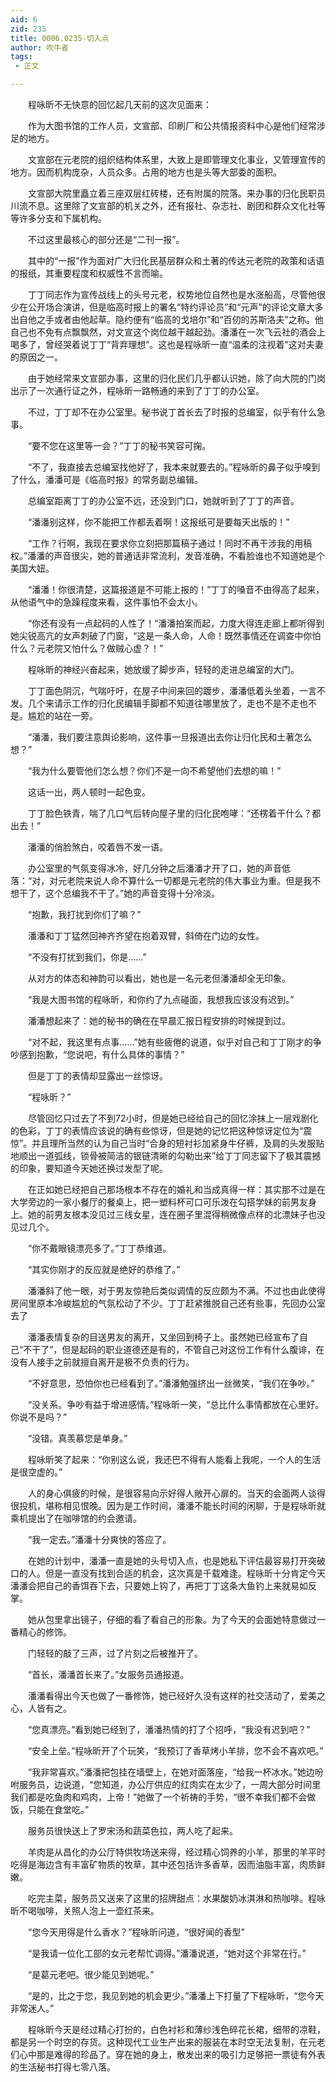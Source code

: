 ```yaml
---
aid: 6
zid: 235
title: 0006.0235-切入点
author: 吹牛者
tags: 
 - 正文

---
```




　　程咏昕不无快意的回忆起几天前的这次见面来：

　　作为大图书馆的工作人员，文宣部、印刷厂和公共情报资料中心是他们经常涉足的地方。

　　文宣部在元老院的组织结构体系里，大致上是即管理文化事业，又管理宣传的地方。因而机构庞杂，人员众多。占用的地方也是头等大部委的面积。

　　文宣部大院里矗立着三座双层红砖楼，还有附属的院落。来办事的归化民职员川流不息。这里除了文宣部的机关之外，还有报社、杂志社、剧团和群众文化社等等许多分支和下属机构。

　　不过这里最核心的部分还是“二刊一报”。

　　其中的“一报”作为面对广大归化民基层群众和土著的传达元老院的政策和话语的报纸，其重要程度和权威性不言而喻。

　　丁丁同志作为宣传战线上的头号元老，权势地位自然也是水涨船高，尽管他很少在公开场合演讲，但是临高时报上的署名“特约评论员”和“元声”的评论文章大多出自他之手或者由他起草。隐约便有“临高的戈培尔”和“百仞的苏斯洛夫”之称。他自己也不免有点飘飘然，对文宣这个岗位越干越起劲。潘潘在一次飞云社的酒会上喝多了，曾经哭着说丁丁“背弃理想”。这也是程咏昕一直“温柔的注视着”这对夫妻的原因之一。

　　由于她经常来文宣部办事，这里的归化民们几乎都认识她，除了向大院的门岗出示了一次通行证之外，程咏昕一路畅通的来到了丁丁的办公室。

　　不过，丁丁却不在办公室里。秘书说丁首长去了时报的总编室，似乎有什么急事。

　　“要不您在这里等一会？”丁丁的秘书笑容可掬。

　　“不了，我直接去总编室找他好了，我本来就要去的。”程咏昕的鼻子似乎嗅到了什么，潘潘可是《临高时报》的常务副总编辑。

　　总编室距离丁丁的办公室不远，还没到门口，她就听到了丁丁的声音。

　　“潘潘别这样，你不能把工作都丢着啊！这报纸可是要每天出版的！”

　　“工作？行啊，我现在要求你立刻把那篇稿子通过！同时不再干涉我的用稿权。”潘潘的声音很尖，她的普通话非常流利，发音准确，不看脸谁也不知道她是个美国大妞。

　　“潘潘！你很清楚，这篇报道是不可能上报的！”丁丁的嗓音不由得高了起来，从他语气中的急躁程度来看，这件事怕不会太小。

　　“你还有没有一点起码的人性了！”潘潘拍案而起，力度大得连走廊上都听得到她尖锐高亢的女声刺破了门窗，“这是一条人命，人命！既然事情还在调查中你怕什么？元老院又怕什么？做贼心虚？！”

　　程咏昕的神经兴奋起来，她放缓了脚步声，轻轻的走进总编室的大门。

　　丁丁面色阴沉，气喘吁吁，在屋子中间来回的踱步，潘潘低着头坐着，一言不发。几个来请示工作的归化民编辑手脚都不知道往哪里放了，走也不是不走也不是。尴尬的站在一旁。

　　“潘潘，我们要注意舆论影响，这件事一旦报道出去你让归化民和土著怎么想？”

　　“我为什么要管他们怎么想？你们不是一向不希望他们去想的嘛！”

　　这话一出，两人顿时一起色变。

　　丁丁脸色铁青，喘了几口气后转向屋子里的归化民咆哮：“还楞着干什么？都出去！”

　　潘潘的俏脸煞白，咬着唇不发一语。

　　办公室里的气氛变得冰冷，好几分钟之后潘潘才开了口，她的声音低落：“对，对元老院来说人命不算什么一切都是元老院的伟大事业为重。但是我不想干了，这个总编我不干了。”她的声音变得十分冷淡。

　　“抱歉，我打扰到你们了嘛？”

　　潘潘和丁丁猛然回神齐齐望在抱着双臂，斜倚在门边的女性。

　　“不没有打扰到我们，你是……”

　　从对方的体态和神韵可以看出，她也是一名元老但潘潘却全无印象。

　　“我是大图书馆的程咏昕，和你约了九点碰面，我想我应该没有迟到。”

　　潘潘想起来了：她的秘书的确在在早晨汇报日程安排的时候提到过。

　　“对不起，我这里有点事……”她有些疲倦的说道，似乎对自己和丁丁刚才的争吵感到抱歉，“您说吧，有什么具体的事情？”

　　但是丁丁的表情却显露出一丝惊讶。

　　“程咏昕？”

　　尽管回忆只过去了不到72小时，但是她已经给自己的回忆涂抹上一层戏剧化的色彩，丁丁的表情应该说的确有些惊讶，但是她的记忆把这种惊讶定位为“震惊”。并且理所当然的认为自己当时“合身的短衬衫加紧身牛仔裤，及肩的头发服贴地顺出一道弧线，锁骨被简洁的银链清晰的勾勒出来”给丁丁同志留下了极其震撼的印象，要知道今天她还换过发型了呢。

　　在正如她已经把自己那场根本不存在的婚礼和当成真得一样：其实那不过是在大学旁边的一家小餐厅的餐桌上，把一塑料杯可口可乐泼在勾搭学妹的前男友身上。她的前男友根本没见过三线女星，连在圈子里混得稍微像点样的北漂妹子也没见过几个。

　　“你不戴眼镜漂亮多了。”丁丁恭维道。

　　“其实你刚才的反应就是绝好的恭维了。”

　　潘潘斜了他一眼，对于男友惊艳后类似调情的反应颇为不满。不过也由此使得房间里原本冷峻尴尬的气氛松动了不少。丁丁赶紧推脱自己还有些事，先回办公室去了

　　潘潘表情复杂的目送男友的离开，又坐回到椅子上。虽然她已经宣布了自己“不干了”，但是起码的职业道德还是有的，不管自己对这份工作有什么腹诽，在没有人接手之前就擅自离开是极不负责的行为。

　　“不好意思，恐怕你也已经看到了。”潘潘勉强挤出一丝微笑，“我们在争吵。”

　　“没关系。争吵有益于增进感情。”程咏昕一笑，“总比什么事情都放在心里好。你说不是吗？”

　　“没错。真羡慕您是单身。”

　　程咏昕笑了起来：“你别这么说，我还巴不得有人能看上我呢，一个人的生活是很空虚的。”

　　人的身心俱疲的时候，是很容易向示好得人敞开心扉的。当天的会面两人谈得很投机，堪称相见恨晚。因为是工作时间，潘潘不能长时间的闲聊，于是程咏昕就乘机提出了在咖啡馆的约会邀请。

　　“我一定去。”潘潘十分爽快的答应了。

　　在她的计划中，潘潘一直是她的头号切入点，也是她私下评估最容易打开突破口的人。但是一直没有找到合适的机会，这次真是千载难逢。程咏昕十分肯定今天潘潘会把自己的香饵吞下去，只要她上钩了，再把丁丁这条大鱼钓上来就易如反掌。

　　她从包里拿出镜子，仔细的看了看自己的形象。为了今天的会面她特意做过一番精心的修饰。

　　门轻轻的敲了三声，过了片刻之后被推开了。

　　“首长，潘潘首长来了。”女服务员通报道。

　　潘潘看得出今天也做了一番修饰，她已经好久没有这样的社交活动了，爱美之心，人皆有之。

　　“您真漂亮。”看到她已经到了，潘潘热情的打了个招呼，“我没有迟到吧？”

　　“安全上垒。”程咏昕开了个玩笑，“我预订了香草烤小羊排，您不会不喜欢吧。”

　　“我非常喜欢。”潘潘把包挂在墙壁上，在她对面落座，“给我一杯冰水。”她边吩咐服务员，边说道，“您知道，办公厅供应的红肉实在太少了，一周大部分时间里我们都是吃鱼肉和鸡肉，上帝！”她做了一个祈祷的手势，“很不幸我们都不会做饭，只能在食堂吃。”

　　服务员很快送上了罗宋汤和蔬菜色拉，两人吃了起来。

　　羊肉是从昌化的办公厅特供牧场送来得，经过精心饲养的小羊，那里的羊平时吃得是海边含有丰富矿物质的牧草，其中还包括许多香草，因而油脂丰富，肉质鲜嫩。

　　吃完主菜，服务员又送来了这里的招牌甜点：水果酸奶冰淇淋和热咖啡。程咏昕不喝咖啡，关照人泡上一壶红茶来。

　　“您今天用得是什么香水？”程咏昕问道，“很好闻的香型”

　　“是我请一位化工部的女元老帮忙调得。”潘潘说道，“她对这个非常在行。”

　　“是葛元老吧。很少能见到她呢。”

　　“是的，比之于您，我见到她的机会更少。”潘潘上下打量了下程咏昕，“您今天非常迷人。”

　　程咏昕今天是经过精心打扮的，白色衬衫和薄纱浅色碎花长裙，细带的凉鞋，都是另一个时空的存货。这种现代工业生产出来的服装在本时空无法复制，在元老们心中那是难得的珍品了。穿在她的身上，散发出来的吸引力足够把一票徒有外表的生活秘书打得七零八落。


